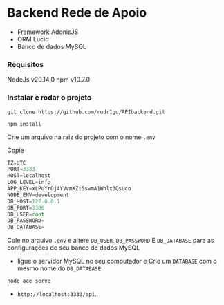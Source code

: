 # Backend Rede de Apoio
- Framework AdonisJS
- ORM Lucid
- Banco de dados MySQL

### Requisitos 

NodeJs v20.14.0
npm v10.7.0

### Instalar e rodar o projeto
```bach
git clone https://github.com/rudr1gu/APIbackend.git
```

```bach
npm install
```
Crie um arquivo na raiz do projeto com o nome `.env`

Copie 
```js
TZ=UTC
PORT=3333
HOST=localhost
LOG_LEVEL=info
APP_KEY=xLPuYrOj4YVvmXZi5swmA1Whlx3QsUco
NODE_ENV=development
DB_HOST=127.0.0.1
DB_PORT=3306
DB_USER=root
DB_PASSWORD=
DB_DATABASE=
```
Cole no arquivo `.env` e altere `DB_USER`, `DB_PASSWORD` E `DB_DATABASE` para as configurações do seu banco de dados MySQL
- ligue o servidor MySQL no seu computador e Crie um `DATABASE` com o mesmo nome do `DB_DATABASE`

```bach
node ace serve
```
- `http://localhost:3333/api`.
